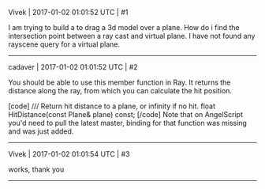 Vivek | 2017-01-02 01:01:52 UTC | #1

I am trying to build a to drag a 3d model over a plane. How do i find the intersection point between a ray cast and virtual plane.
I have not found any rayscene query for a virtual plane.

-------------------------

cadaver | 2017-01-02 01:01:52 UTC | #2

You should be able to use this member function in Ray. It returns the distance along the ray, from which you can calculate the hit position.

[code]
/// Return hit distance to a plane, or infinity if no hit.
float HitDistance(const Plane& plane) const;
[/code]
Note that on AngelScript you'd need to pull the latest master, binding for that function was missing and was just added.

-------------------------

Vivek | 2017-01-02 01:01:54 UTC | #3

works, thank you

-------------------------

